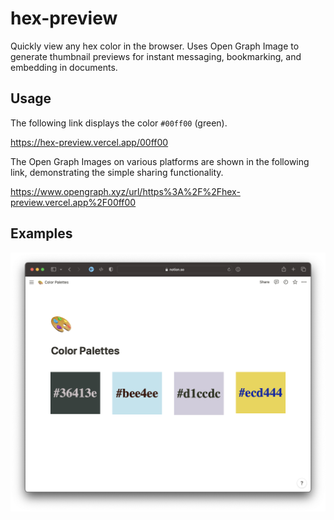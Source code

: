 # hex-preview

Quickly view any hex color in the browser. Uses Open Graph Image to generate thumbnail previews for instant messaging, bookmarking, and embedding in documents.

## Usage

The following link displays the color `#00ff00` (green).

https://hex-preview.vercel.app/00ff00

The Open Graph Images on various platforms are shown in the following link, demonstrating the simple sharing functionality.

https://www.opengraph.xyz/url/https%3A%2F%2Fhex-preview.vercel.app%2F00ff00

## Examples

![example of hex-preview in Notion](docs/hex-preview.png)
